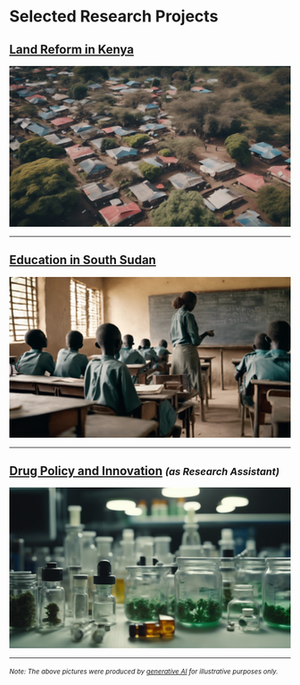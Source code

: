 # Selected Research Projects

## [Land Reform in Kenya](/pages/land-reform-kenya)
<a href="https://njwsn.github.io/pages/land-reform-kenya"> <img src="pages/images/land-reform-kenya-sd.png?raw=true"/> </a>

---
## [Education in South Sudan](/pages/education-south-sudan)
<a href="https://njwsn.github.io/pages/education-south-sudan"> <img src="pages/images/education-ss-sd.png?raw=true"/> </a>

---
## [Drug Policy and Innovation](/pages/drug-policy-innovation) <small><i>(as Research Assistant)</i></small>
<a href="https://njwsn.github.io/pages/drug-policy-innovation"> <img src="pages/images/drugs-procurement-sd.png?raw=true"/> </a>

---
<small><i>Note: The above pictures were produced by <a href="https://beta.dreamstudio.ai/generate">generative AI</a> for illustrative purposes only.</i></small>
